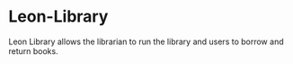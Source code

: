 # Leon-Library
Leon Library allows the librarian to run the library and users to borrow and return books.
